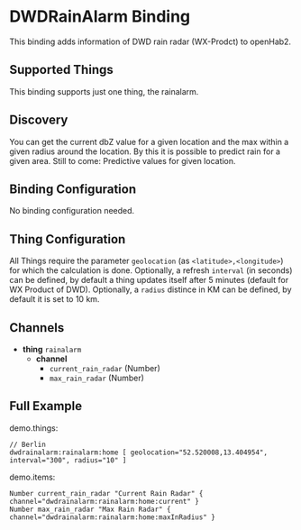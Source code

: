 # DWDRainAlarm Binding

This binding adds information of DWD rain radar (WX-Prodct) to openHab2.

## Supported Things

This binding supports just one thing, the rainalarm.

## Discovery

You can get the current dbZ value for a given location and the max within a given radius around the location. 
By this it is possible to predict rain for a given area.
Still to come: Predictive values for given location.

## Binding Configuration

No binding configuration needed.

## Thing Configuration

All Things require the parameter `geolocation` (as `<latitude>,<longitude>`) for which the calculation is done. 
Optionally, a refresh `interval` (in seconds) can be defined, by default a thing updates itself after 5 minutes (default for WX Product of DWD).
Optionally, a `radius` distince in KM can be defined, by default it is set to 10 km.

## Channels

* **thing** `rainalarm`
    * **channel**
        * `current_rain_radar` (Number)
        * `max_rain_radar` (Number)

## Full Example

demo.things:

```
// Berlin
dwdrainalarm:rainalarm:home [ geolocation="52.520008,13.404954", interval="300", radius="10" ]
```

demo.items:

```
Number current_rain_radar "Current Rain Radar" { channel="dwdrainalarm:rainalarm:home:current" }
Number max_rain_radar "Max Rain Radar" { channel="dwdrainalarm:rainalarm:home:maxInRadius" }
```
